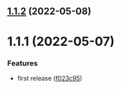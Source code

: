 ## [1.1.2](https://github.com/purocean/yank-note-extension/compare/extension-git-push-1.1.1...extension-git-push-1.1.2) (2022-05-08)



# 1.1.1 (2022-05-07)


### Features

* first release ([f023c95](https://github.com/purocean/yank-note-extension/commit/f023c95e0ac2edace9646aaafad6eb251635b285))
